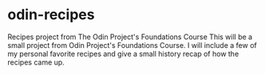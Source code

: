 # odin-recipes
Recipes project from The Odin Project's Foundations Course
This will be a small project from Odin Project's Foundations Course. I will include a few of my personal favorite recipes and give a small history recap of how the recipes came up.